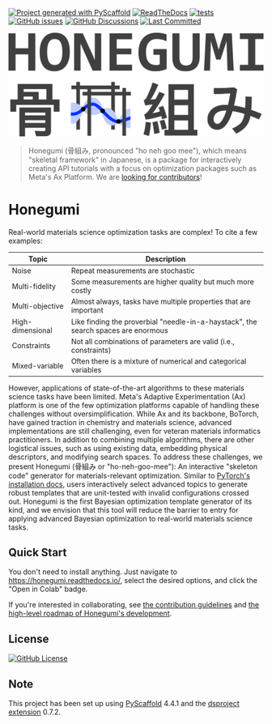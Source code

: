 [![Project generated with PyScaffold](https://img.shields.io/badge/-PyScaffold-005CA0?logo=pyscaffold)](https://pyscaffold.org/)
[![ReadTheDocs](https://readthedocs.org/projects/honegumi/badge/?version=latest)](https://honegumi.readthedocs.io/en/latest/)
[![tests](https://github.com/sgbaird/honegumi/actions/workflows/ci.yml/badge.svg)](https://github.com/sgbaird/honegumi/actions/workflows/ci.yml)
[![GitHub issues](https://img.shields.io/github/issues/sgbaird/honegumi)](https://github.com/sgbaird/honegumi/issues)
[![GitHub Discussions](https://img.shields.io/github/discussions/sgbaird/honegumi)](https://github.com/sgbaird/honegumi/discussions)
[![Last Committed](https://img.shields.io/github/last-commit/sgbaird/honegumi)](https://github.com/sgbaird/honegumi/commits/main/)

<!-- These are examples of badges you might also want to add to your README. Update the URLs accordingly.
[![Built Status](https://api.cirrus-ci.com/github/<USER>/honegumi.svg?branch=main)](https://cirrus-ci.com/github/<USER>/honegumi)
[![PyPI-Server](https://img.shields.io/pypi/v/honegumi.svg)](https://pypi.org/project/honegumi/)
[![Coveralls](https://img.shields.io/coveralls/github/<USER>/honegumi/main.svg)](https://coveralls.io/r/<USER>/honegumi)
[![Conda-Forge](https://img.shields.io/conda/vn/conda-forge/honegumi.svg)](https://anaconda.org/conda-forge/honegumi)
[![Monthly Downloads](https://pepy.tech/badge/honegumi/month)](https://pepy.tech/project/honegumi)
[![Twitter](https://img.shields.io/twitter/url/http/shields.io.svg?style=social&label=Twitter)](https://twitter.com/honegumi)
<a href="https://colab.research.google.com/github/sgbaird/honegumi/blob/main/notebooks/1.0-sgb-gentle-introduction-jinja.ipynb" target="_parent"><img src="https://colab.research.google.com/assets/colab-badge.svg" alt="Open In Colab"/></a>
-->

![honegumi-logo](reports/figures/honegumi-logo.png)

> Honegumi (骨組み, pronounced "ho neh goo mee"), which means "skeletal framework" in Japanese, is a package for
> interactively creating API tutorials with a focus on optimization packages such as Meta's Ax
> Platform. We are [looking for contributors](https://github.com/sgbaird/honegumi/blob/main/CONTRIBUTING.md)!

<!-- > Unlock the power of advanced optimization in materials science with Honegumi (骨組み,
> pronounced "ho-neh-goo-mee"), our interactive "skeleton code" generator. -->

<!-- TODO: refactor this paragraph to emphasize general API tutorial creation, and then focus in on materials science as one example that I'll be focusing on here -->

# Honegumi

Real-world materials science optimization tasks are complex! To cite a few examples:

| Topic           | Description |
| --------------- | ----------- |
| Noise           | Repeat measurements are stochastic |
| Multi-fidelity  | Some measurements are higher quality but much more costly |
| Multi-objective | Almost always, tasks have multiple properties that are important |
| High-dimensional| Like finding the proverbial "needle-in-a-haystack", the search spaces are enormous |
| Constraints     | Not all combinations of parameters are valid (i.e., constraints) |
| Mixed-variable  | Often there is a mixture of numerical and categorical variables |

However, applications of state-of-the-art algorithms to these materials science tasks have been limited. Meta's Adaptive Experimentation (Ax) platform is one of the few optimization platforms capable of handling these challenges without oversimplification. While Ax and its backbone, BoTorch, have gained traction in chemistry and materials science, advanced implementations are still challenging, even for veteran materials informatics practitioners. In addition to combining multiple algorithms, there are other logistical issues, such as using existing data, embedding physical descriptors, and modifying search spaces. To address these challenges, we present Honegumi (骨組み or "ho-neh-goo-mee"): An interactive "skeleton code" generator for materials-relevant optimization. Similar to [PyTorch's installation docs](https://pytorch.org/get-started/locally/), users interactively select advanced topics to generate robust templates that are unit-tested with invalid configurations crossed out. Honegumi is the first Bayesian optimization template generator of its kind, and we envision that this tool will reduce the barrier to entry for applying advanced Bayesian optimization to real-world materials science tasks.

## Quick Start

You don't need to install anything. Just navigate to https://honegumi.readthedocs.io/, select the desired options, and click the "Open in Colab" badge.

If you're interested in collaborating, see [the contribution
guidelines](https://github.com/sgbaird/honegumi/blob/main/CONTRIBUTING.md) and [the high-level roadmap of Honegumi's development](https://github.com/sgbaird/honegumi/discussions/2).

## License

[![GitHub License](https://img.shields.io/github/license/sgbaird/honegumi)](https://github.com/sgbaird/honegumi/blob/main/LICENSE.txt)

## Note

This project has been set up using [PyScaffold] 4.4.1 and the [dsproject extension] 0.7.2.

[conda]: https://docs.conda.io/
[pre-commit]: https://pre-commit.com/
[Jupyter]: https://jupyter.org/
[nbstripout]: https://github.com/kynan/nbstripout
[Google style]: http://google.github.io/styleguide/pyguide.html#38-comments-and-docstrings
[PyScaffold]: https://pyscaffold.org/
[dsproject extension]: https://github.com/pyscaffold/pyscaffoldext-dsproject
